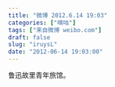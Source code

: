 ```yaml
---
title: "微博 2012.6.14 19:03"
categories: ["嘀咕"]
tags: ["来自微博 weibo.com"]
draft: false
slug: "iruysL"
date: "2012-06-14 19:03:00"
---
```


<p>鲁迅故里青年旅馆。 ​​​​</p>
